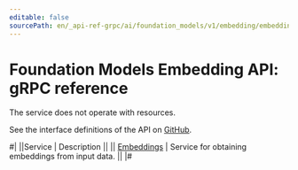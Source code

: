 ```yaml
---
editable: false
sourcePath: en/_api-ref-grpc/ai/foundation_models/v1/embedding/embeddings/api-ref/grpc/index.md
---
```


# Foundation Models Embedding API: gRPC reference

The service does not operate with resources.

See the interface definitions of the API on [GitHub](https://github.com/yandex-cloud/cloudapi).

#|
||Service | Description ||
|| [Embeddings](Embeddings/index.md) | Service for obtaining embeddings from input data. ||
|#